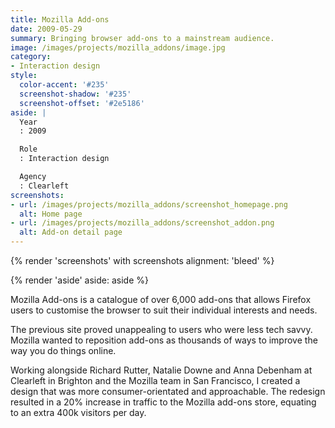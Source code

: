 ```yaml
---
title: Mozilla Add-ons
date: 2009-05-29
summary: Bringing browser add-ons to a mainstream audience.
image: /images/projects/mozilla_addons/image.jpg
category:
- Interaction design
style:
  color-accent: '#235'
  screenshot-shadow: '#235'
  screenshot-offset: '#2e5186'
aside: |
  Year
  : 2009

  Role
  : Interaction design

  Agency
  : Clearleft
screenshots:
- url: /images/projects/mozilla_addons/screenshot_homepage.png
  alt: Home page
- url: /images/projects/mozilla_addons/screenshot_addon.png
  alt: Add-on detail page
---
```

{% render 'screenshots' with screenshots
  alignment: 'bleed'
%}

{% render 'aside'
  aside: aside
%}

Mozilla Add-ons is a catalogue of over 6,000 add-ons that allows Firefox users to customise the browser to suit their individual interests and needs.

The previous site proved unappealing to users who were less tech savvy. Mozilla wanted to reposition add-ons as thousands of ways to improve the way you do things online.

Working alongside Richard Rutter, Natalie Downe and Anna Debenham at Clearleft in Brighton and the Mozilla team in San Francisco, I created a design that was more consumer-orientated and approachable.	The redesign resulted in a 20% increase in traffic to the Mozilla add-ons store, equating to an extra 400k visitors per day.
